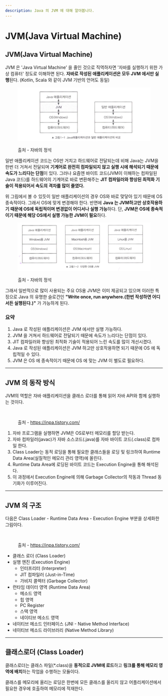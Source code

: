 ```yaml
---
description: Java 의 JVM 에 대해 알아봅니다.
---
```


# JVM(Java Virtual Machine)

## JVM(Java Virtual Machine)

JVM 은 'Java Virtual Machine' 을 줄인 것으로 직역하자면 '자바를 실행하기 위한 가상 컴퓨터' 정도로 이해하면 된다. **자바로 작성된 애플리케이션은 모두 JVM 에서만 실행**된다. (Kotlin, Scala 와 같이 JVM 기반의 언어도 동일)

<figure><img src="../../.gitbook/assets/image.png" alt=""><figcaption><p>출처 - 자바의 정석</p></figcaption></figure>

일반 애플리케이션 코드는 OS만 거치고 하드웨어로 전달되는데 비해 Java는 JVM을 한번 더 거쳐서 전달되며 **기계어로 완전히 컴파일되지 않고 실행 시에 해석되기 때문에 속도가 느리다는 단점**이 있다. 그러나 요즘엔 바이트 코드(JVM이 이해하는 컴파일된 Java 코드)를 하드웨어의 기계어로 바로 변환해주는 **JIT 컴파일러와 향상된 최적화 기술이 적용되어서 속도의 격차를 많이 줄였다.**

위 그림에서 볼 수 있듯이 일반 애플리케이션의 경우 OS와 바로 맞닿아 있기 때문에 OS 종속적이다. 그래서 OS에 맞게 변경해야 한다. 반면에 **Java 는 JVM하고만 상호작용하기 때문에 OS에 독립적이며 변경없이 어디서나 실행 가능**하다. 단, **JVM은 OS에 종속적이기 때문에 해당 OS에서 실행 가능한 JVM이 필요**하다.

<figure><img src="../../.gitbook/assets/image (1).png" alt=""><figcaption><p>출처 - 자바의 정석</p></figcaption></figure>

그래서 일반적으로 많이 사용되는 주요 OS용 JVM은 이미 제공되고 있으며 이러한 특징으로 Java 의 유명한 슬로건인 **"Write once, run anywhere.(한번 작성하면 어디서든 실행된다.)"** 가 가능하게 된다.

### 요약

1. Java 로 작성된 애플리케이션은 JVM 에서만 실행 가능하다.
2. JVM 을 거쳐서 하드웨어로 전달되기 때문에 속도가 느리다는 단점이 있다.
3. JIT 컴파일러와 향상된 최적화 기술이 적용되어 느린 속도를 많이 개선시켰다.
4. Java 로 작성된 애플리케이션은 JVM 하고만 상호작용하면 되기 때문에 OS 에 독립적일 수 있다.
5. JVM 은 OS 에 종속적이기 때문에 OS 에 맞는 JVM 이 별도로 필요하다.

***

## JVM 의 동작 방식

JVM의 역할은 자바 애플리케이션을 클래스 로더를 통해 읽어 자바 API와 함께 실행하는 것이다.

<figure><img src="../../.gitbook/assets/스크린샷 2024-08-25 오후 9.40.02.png" alt=""><figcaption><p>출처 - <a href="https://inpa.tistory.com/">https://inpa.tistory.com/</a></p></figcaption></figure>

1. 자바 프로그램을 실행하면 JVM은 OS로부터 메모리를 할당 받는다.
2. 자바 컴파일러(javac)가 자바 소스코드(.java)를 자바 바이트 코드(.class)로 컴파일 한다.
3. Class Loader는 동적 로딩을 통해 필요한 클래스들을 로딩 및 링크하여 Runtime Data Area(실질적인 메모리 관리 영역)에 올린다.
4. Runtime Data Area에 로딩된 바이트 코드는 Execution Engine을 통해 해석된다.
5. 이 과정에서 Execution Engine에 의해 Garbage Collector의 작동과 Thread 동기화가 이루어진다.

***

## JVM 의 구조

다음은 Class Loader - Runtime Data Area - Execution Engine 부분을 상세화한 그림이다.

<figure><img src="../../.gitbook/assets/스크린샷 2024-08-25 오후 9.44.58.png" alt=""><figcaption><p>출처 - <a href="https://inpa.tistory.com/">https://inpa.tistory.com/</a></p></figcaption></figure>

* 클래스 로더 (Class Loader)
* 실행 엔진 (Execution Engine)
  * 인터프리터 (Interpreter)
  * JIT 컴파일러 (Just-in-Time)
  * 가비지 콜렉터 (Garbage Collector)
* 런타임 데이터 영역 (Runtime Data Area)
  * 메소드 영역
  * 힙 영역
  * PC Register
  * 스택 영역
  * 네이티브 메소드 영역
* 네이티브 메소드 인터페이스 (JNI - Native Method Interface)
* 네이티브 메소드 라이브러리 (Native Method Library)

***

## 클래스로더 (Class Loader)

클래스로더는 클래스 파일(\*.class)을 **동적으로 JVM에 로드**하고 **링크를 통해 메모리 영역에 배치**하는 작업을 수행하는 모듈이다.

클래스를 메모리에 올리는 로딩은 한번에 모든 클래스를 올리지 않고 어플리케이션에서 필요한 경우에 호출하여 메모리에 적재한다.
